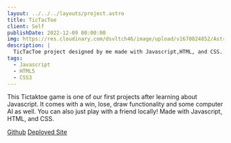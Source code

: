 ```yaml
---
layout: ../../../layouts/project.astro
title: TicTacToe
client: Self
publishDate: 2022-12-09 00:00:00
img: https://res.cloudinary.com/dsvltch46/image/upload/v1670824852/Astro%20Portfolio/Images/tictaktoe_ahzxmy.png?fit=crop&w=1400&h=700&q=75
description: |
  TicTacToe project designed by me made with Javascript,HTML, and CSS.
tags:
  - Javascript
  - HTML5
  - CSS3
---
```


This Tictaktoe game is one of our first projects after learning about Javascript. It comes with a win, lose, draw functionality and some computer AI as well. You can also just play with a friend locally!
Made with Javascript, HTML, and CSS.

<div className="mt-2">
<a className="border p-2 rounded-full items-center hover:text-cyan-400" href="https://github.com/Wilsonrchen/Tiktaktoe">Github</a>
<a className="border p-2 rounded-full items-center hover:text-cyan-400" href="https://wilson-chen-project-06-tictaktoe.netlify.app/">Deployed Site</a>
</div>
